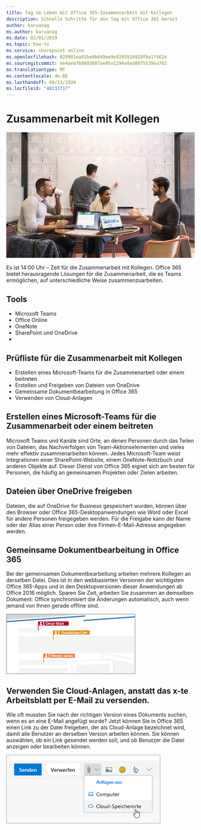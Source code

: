 ```yaml
---
title: Tag im Leben mit Office 365-Zusammenarbeit mit Kollegen
description: Schnelle Schritte für den Tag mit Office 365 bereit
author: karuanag
ms.author: karuanag
ms.date: 02/01/2019
ms.topic: how-to
ms.service: sharepoint online
ms.openlocfilehash: 029901ea81be9b649ee9e928591b929f8e1f462e
ms.sourcegitcommit: ee4aebf60893887ae95a1294a9ad8975539ea762
ms.translationtype: MT
ms.contentlocale: de-DE
ms.lasthandoff: 09/23/2020
ms.locfileid: "48233717"
---
```

# <a name="collaborating-with-colleagues"></a>Zusammenarbeit mit Kollegen

![Unterwegs (Bild)](media/ditl_collab.png)

Es ist 14:00 Uhr – Zeit für die Zusammenarbeit mit Kollegen. Office 365 bietet herausragende Lösungen für die Zusammenarbeit, die es Teams ermöglichen, auf unterschiedliche Weise zusammenzuarbeiten. 

## <a name="tools"></a>Tools
- Microsoft Teams
- Office Online
- OneNote
- SharePoint und OneDrive
- 
## <a name="checklist-for-collaborating-with-colleagues"></a>Prüfliste für die Zusammenarbeit mit Kollegen
- Erstellen eines Microsoft-Teams für die Zusammenarbeit oder einem beitreten
- Erstellen und Freigeben von Dateien von OneDrive 
- Gemeinsame Dokumentbearbeitung in Office 365 
- Verwenden von Cloud-Anlagen

## <a name="create-or-join-a-microsoft-team-for-collaboration"></a>Erstellen eines Microsoft-Teams für die Zusammenarbeit oder einem beitreten

Microsoft Teams und Kanäle sind Orte, an denen Personen durch das Teilen von Dateien, das Nachverfolgen von Team-Aktionselementen und vieles mehr effektiv zusammenarbeiten können. Jedes Microsoft-Team weist Integrationen einer SharePoint-Website, einem OneNote-Notizbuch und anderen Objekte auf. Dieser Dienst von Office 365 eignet sich am besten für Personen, die häufig an gemeinsamen Projekten oder Zielen arbeiten. 

## <a name="share-files-from-your-onedrive"></a>Dateien über OneDrive freigeben
Dateien, die auf OneDrive for Business gespeichert wurden, können über den Browser oder Office 365-Desktopanwendungen wie Word oder Excel für andere Personen freigegeben werden. Für die Freigabe kann der Name oder der Alias einer Person oder ihre Firmen-E-Mail-Adresse angegeben werden. 

## <a name="co-create-in-office-365"></a>Gemeinsame Dokumentbearbeitung in Office 365
Bei der gemeinsamen Dokumentbearbeitung arbeiten mehrere Kollegen an derselben Datei. Dies ist in den webbasierten Versionen der wichtigsten Office 365-Apps und in den Desktopversionen dieser Anwendungen ab Office 2016 möglich.  Sparen Sie Zeit, arbeiten Sie zusammen an demselben Dokument: Office synchronisiert die Änderungen automatisch, auch wenn jemand von Ihnen gerade offline sind. 

![Gemeinsame Dokumenterstellung in Word](media/ditl_coauth.png)

## <a name="use-cloud-attachments---stop-emailing-that-spreadsheet"></a>Verwenden Sie Cloud-Anlagen, anstatt das x-te Arbeitsblatt per E-Mail zu versenden.
Wie oft mussten Sie nach der richtigen Version eines Dokuments suchen, wenn es an eine E-Mail angefügt wurde? Jetzt können Sie in Office 365 einen Link zu der Datei freigeben, der als Cloud-Anlage bezeichnet wird, damit alle Benutzer an derselben Version arbeiten können.  Sie können auswählen, ob ein Link gesendet werden soll, und ob Benutzer die Datei anzeigen oder bearbeiten können. 

![Cloud-Anlage](media/ditl_cloudattach.png)

